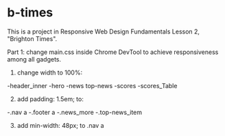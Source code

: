 # b-times

This is a project in Responsive Web Design Fundamentals Lesson 2, "Brighton Times".

Part 1: change main.css inside Chrome DevTool to achieve responsiveness among all gadgets. 

1. change width to 100%:

-header_inner
-hero
-news top-news
-scores
-scores_Table


2. add padding: 1.5em; to:

-.nav a
-.footer a
-.news_more
-.top-news_item

3. add min-width: 48px; to .nav a
